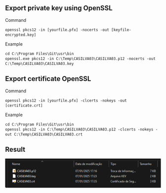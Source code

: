 ## Export private key using OpenSSL

Command

```console
openssl pkcs12 -in [yourfile.pfx] -nocerts -out [keyfile-encrypted.key]
```
  
Example

```console
cd C:\Program Files\Git\usr\bin
openssl.exe pkcs12 -in C:\Temp\CASILVA03\CASILVA03.p12 -nocerts -out C:\Temp\CASILVA03\CASILVA03.key
```

## Export certificate OpenSSL

Command

```console
openssl pkcs12 -in [yourfile.pfx] -clcerts -nokeys -out [certificate.crt]
```
  
Example

```console
cd C:\Program Files\Git\usr\bin
openssl pkcs12 -in C:\Temp\CASILVA03\CASILVA03.p12 -clcerts -nokeys -out C:\Temp\CASILVA03\CASILVA03.crt
```

## Result
![Alt text](export_private_key_and_certificate_001.png "")